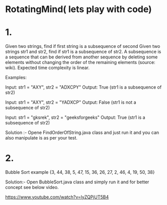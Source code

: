 # RotatingMind( lets play with code)

#  1.

Given two strings, find if first string is a subsequence of second
Given two strings str1 and str2, find if str1 is a subsequence of str2. A subsequence is a sequence that can be derived from another sequence by deleting some elements without changing the order of the remaining elements (source: wiki). Expected time complexity is linear.

Examples:

Input: str1 = "AXY", str2 = "ADXCPY"
Output: True (str1 is a subsequence of str2)

Input: str1 = "AXY", str2 = "YADXCP"
Output: False (str1 is not a subsequence of str2)

Input: str1 = "gksrek", str2 = "geeksforgeeks"
Output: True (str1 is a subsequence of str2)

Solution :- Opene FindOrderOfString.java class and just run it and you can also manipulate is as per your test.

# 2.
 Bubble Sort example {3, 44, 38, 5, 47, 15, 36, 26, 27, 2, 46, 4, 19, 50, 38}
 
 Solution:- Open BubbleSort.java class and simply run it and for better concept see below video.
 
  https://www.youtube.com/watch?v=lyZQPjUT5B4
